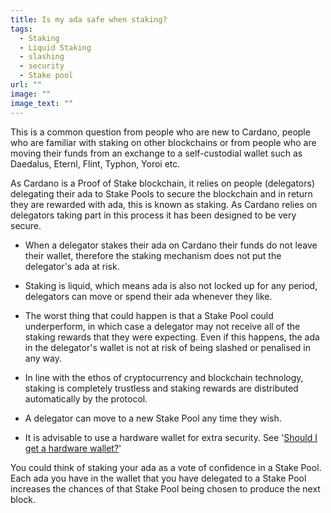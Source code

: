```yaml
---
title: Is my ada safe when staking?
tags:
  - Staking
  - Liquid Staking
  - slashing
  - security
  - Stake pool
url: ""
image: ""
image_text: ""
---
```


This is a common question from people who are new to Cardano, people who are familiar with staking on other blockchains or from people who are moving their funds from an exchange to a self-custodial wallet such as Daedalus, Eternl, Flint, Typhon, Yoroi etc.

As Cardano is a Proof of Stake blockchain, it relies on people (delegators) delegating their ada to Stake Pools to secure the blockchain and in return they are rewarded with ada, this is known as staking. As Cardano relies on delegators taking part in this process it has been designed to be very secure.

*   When a delegator stakes their ada on Cardano their funds do not leave their wallet, therefore the staking mechanism does not put the delegator's ada at risk.
    
*   Staking is liquid, which means ada is also not locked up for any period, delegators can move or spend their ada whenever they like.
    
*   The worst thing that could happen is that a Stake Pool could underperform, in which case a delegator may not receive all of the staking rewards that they were expecting. Even if this happens, the ada in the delegator's wallet is not at risk of being slashed or penalised in any way.
    
*   In line with the ethos of cryptocurrency and blockchain technology, staking is completely trustless and staking rewards are distributed automatically by the protocol.
    
*   A delegator can move to a new Stake Pool any time they wish.
    
*   It is advisable to use a hardware wallet for extra security. See '[Should I get a hardware wallet?](https://www.essentialcardano.io/faq/should-i-get-a-hardware-wallet)'
    

You could think of staking your ada as a vote of confidence in a Stake Pool. Each ada you have in the wallet that you have delegated to a Stake Pool increases the chances of that Stake Pool being chosen to produce the next block.
